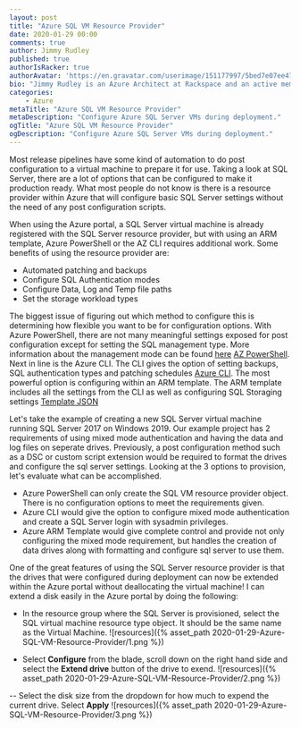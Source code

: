```yaml
---
layout: post
title: "Azure SQL VM Resource Provider"
date: 2020-01-29 00:00
comments: true
author: Jimmy Rudley
published: true
authorIsRacker: true
authorAvatar: 'https://en.gravatar.com/userimage/151177997/5bed7e07ee47533cbd34b951d463bcb7.jpg'
bio: "Jimmy Rudley is an Azure Architect at Rackspace and an active member of the Azure community. He focuses on solving large and complex architecture and automation problems within Azure."
categories:
    - Azure
metaTitle: "Azure SQL VM Resource Provider"
metaDescription: "Configure Azure SQL Server VMs during deployment."
ogTitle: "Azure SQL VM Resource Provider"
ogDescription: "Configure Azure SQL Server VMs during deployment."
---
```


Most release pipelines have some kind of automation to do post configuration to a virtual machine to prepare it for use. Taking a look at SQL Server, there are a lot of options that can be configured to make it production ready. What most people do not know is there is a resource provider within Azure that will configure basic SQL Server settings without the need of any post configuration scripts.

<!-- more -->

When using the Azure portal, a SQL Server virtual machine is already registered with the SQL Server resource provider, but with using an ARM template, Azure PowerShell or the AZ CLI requires additional work. Some benefits of using the resource provider are:

-  Automated patching and backups
-  Configure SQL Authentication modes
-  Configure Data, Log and Temp file paths
-  Set the storage workload types

The biggest issue of figuring out which method to configure this is determining how flexible you want to be for configuration options. With Azure PowerShell, there are not many meaningful settings exposed for post configuration except for setting the SQL management type. More information about the management mode can be found [here](https://docs.microsoft.com/en-us/azure/virtual-machines/windows/sql/virtual-machines-windows-sql-register-with-resource-provider?tabs=azure-cli%2Cbash#management-modes) [AZ PowerShell](https://docs.microsoft.com/en-us/powershell/module/az.sqlvirtualmachine/new-azsqlvm?view=azps-3.3.0). Next in line is the Azure CLI. The CLI gives the option of setting backups, SQL authentication types and patching schedules [Azure CLI](https://docs.microsoft.com/en-us/cli/azure/sql/vm?view=azure-cli-latest). The most powerful option is configuring within an ARM template. The ARM template includes all the settings from the CLI as well as configuring SQL Storaging settings [Template JSON](https://docs.microsoft.com/en-us/azure/templates/microsoft.sqlvirtualmachine/2017-03-01-preview/sqlvirtualmachines#)

Let's take the example of creating a new SQL Server virtual machine running SQL Server 2017 on Windows 2019. Our example project has 2 requirements of using mixed mode authentication and having the data and log files on seperate drives. Previously, a post configuration method such as a DSC or custom script extension would be required to format the drives and configure the sql server settings. Looking at the 3 options to provision, let's evaluate what can be accomplished.

-  Azure PowerShell can only create the SQL VM resource provider object. There is no configuration options to meet the requirements given.
-  Azure CLI would give the option to configure mixed mode authentication and create a SQL Server login with sysadmin privileges.
-  Azure ARM Template would give complete control and provide not only configuring the mixed mode requirement, but handles the creation of data drives along with formatting and configure sql server to use them.


One of the great features of using the SQL Server resource provider is that the drives that were configured during deployment can now be extended within the Azure portal without deallocating the virtual machine! I can extend a disk easily in the Azure portal by doing the following:

-  In the resource group where the SQL Server is provisioned, select the SQL virtual machine resource type object. It should be the same name as the Virtual Machine.
![resources]({% asset_path 2020-01-29-Azure-SQL-VM-Resource-Provider/1.png %})

-  Select **Configure** from the blade, scroll down on the right hand side and select the **Extend drive** button of the drive to exend.
![resources]({% asset_path 2020-01-29-Azure-SQL-VM-Resource-Provider/2.png %})

-- Select the disk size from the dropdown for how much to expend the current drive. Select **Apply** 
![resources]({% asset_path 2020-01-29-Azure-SQL-VM-Resource-Provider/3.png %})
